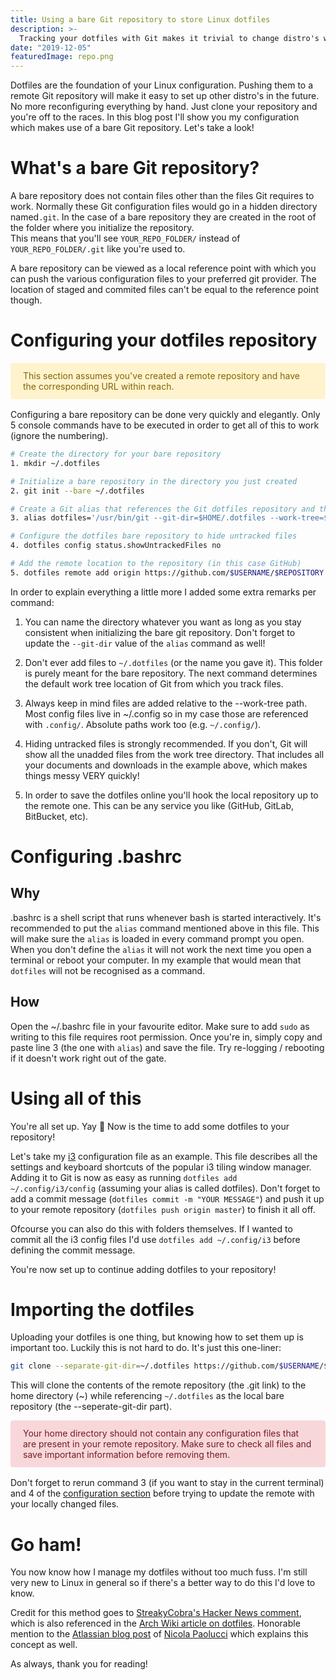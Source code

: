 ```yaml
---
title: Using a bare Git repository to store Linux dotfiles
description: >-
  Tracking your dotfiles with Git makes it trivial to change distro's without having to manually reconfigure your setup. Here's how I do this efficiently!
date: "2019-12-05"
featuredImage: repo.png
---
```


Dotfiles are the foundation of your Linux configuration. Pushing them to a remote Git repository will make it easy to set up other distro's in the future. No more reconfiguring everything by hand. Just clone your repository and you're off to the races. In this blog post I'll show you my configuration which makes use of a bare Git repository. Let's take a look!

# What's a bare Git repository?
A bare repository does not contain files other than the files Git requires to work. Normally these Git configuration files would go in a hidden directory named```.git```. In the case of a bare repository they are created in the root of the folder where you initialize the repository.  
This means that you'll see ```YOUR_REPO_FOLDER/``` instead of ```YOUR_REPO_FOLDER/.git``` like you're used to.

A bare repository can be viewed as a local reference point with which you can push the various configuration files to your preferred git provider. The location of staged and commited files can't be equal to the reference point though.

# Configuring your dotfiles repository

<div style="color: #856404; background-color: #fff3cd; border-color: #ffeeba; padding: .75rem 1.25rem; margin-bottom: 1rem; border: 1px solid transparent border-top-color: transparent; border-right-color: transparent; border-bottom-color: transparent; border-left-color: transparent; border-radius: .25rem;" role="alert">
  This section assumes you've created a remote repository and have the corresponding URL within reach.
</div>

Configuring a bare repository can be done very quickly and elegantly. Only 5 console commands have to be executed in order to get all of this to work (ignore the numbering).

```bash
# Create the directory for your bare repository
1. mkdir ~/.dotfiles

# Initialize a bare repository in the directory you just created
2. git init --bare ~/.dotfiles

# Create a Git alias that references the Git dotfiles repository and the local root directory from which Git adds files by default
3. alias dotfiles='/usr/bin/git --git-dir=$HOME/.dotfiles --work-tree=$HOME'

# Configure the dotfiles bare repository to hide untracked files
4. dotfiles config status.showUntrackedFiles no

# Add the remote location to the repository (in this case GitHub) 
5. dotfiles remote add origin https://github.com/$USERNAME/$REPOSITORY.git
```

In order to explain everything a little more I added some extra remarks per command:

1. You can name the directory whatever you want as long as you stay consistent when initializing the bare git repository. Don't forget to update the ```--git-dir``` value of the ```alias``` command as well!

2. Don't ever add files to ```~/.dotfiles``` (or the name you gave it). This folder is purely meant for the bare repository. The next command determines the default work tree location of Git from which you track files.

3. Always keep in mind files are added relative to the --work-tree path. Most config files live in ~/.config so in my case those are referenced with ```.config/```. Absolute paths work too (e.g. ```~/.config/```).

4. Hiding untracked files is strongly recommended. If you don't, Git will show all the unadded files from the work tree directory. That includes all your documents and downloads in the example above, which makes things messy VERY quickly!

5. In order to save the dotfiles online you'll hook the local repository up to the remote one. This can be any service you like (GitHub, GitLab, BitBucket, etc).

# Configuring .bashrc

## Why
.bashrc is a shell script that runs whenever bash is started interactively. It's recommended to put the ```alias``` command mentioned above in this file. 
This will make sure the ```alias``` is loaded in every command prompt you open. When you don't define the ```alias``` it will not work the next time you open a terminal or reboot your computer. In my example that would mean that ```dotfiles``` will not be recognised as a command.

## How
Open the ~/.bashrc file in your favourite editor. Make sure to add ```sudo``` as writing to this file requires root permission. Once you're in, simply copy and paste line 3 (the one with ```alias```) and save the file.
Try re-logging / rebooting if it doesn't work right out of the gate.

# Using all of this
You're all set up. Yay 🎉
Now is the time to add some dotfiles to your repository!

Let's take my [i3](https://i3wm.org/docs/userguide.html) configuration file as an example. This file describes all the settings and keyboard shortcuts of the popular i3 tiling window manager.  
Adding it to Git is now as easy as running ```dotfiles add ~/.config/i3/config``` (assuming your alias is called dotfiles). Don't forget to add a commit message (```dotfiles commit -m "YOUR MESSAGE"```) and push it up to your remote repository (```dotfiles push origin master```) to finish it all off.

Ofcourse you can also do this with folders themselves. If I wanted to commit all the i3 config files I'd use ```dotfiles add ~/.config/i3``` before defining the commit message.

You're now set up to continue adding dotfiles to your repository!

# Importing the dotfiles
Uploading your dotfiles is one thing, but knowing how to set them up is important too. Luckily this is not hard to do. It's just this one-liner:

```bash
git clone --separate-git-dir=~/.dotfiles https://github.com/$USERNAME/$REPOSITORY.git ~
```
This will clone the contents of the remote repository (the .git link) to the home directory (~) while referencing ```~/.dotfiles``` as the local bare repository (the --seperate-git-dir part).

<div style="color: #721c24; background-color: #f8d7da; border-color: #f5c6cb; padding: .75rem 1.25rem; margin-bottom: 1rem; border: 1px solid transparent border-top-color: transparent; border-right-color: transparent; border-bottom-color: transparent; border-left-color: transparent; border-radius: .25rem;" role="alert">
  Your home directory should not contain any configuration files that are present in your remote repository. Make sure to check all files and save important information before removing them.
</div>

Don't forget to rerun command 3 (if you want to stay in the current terminal) and 4 of the [configuration section](#configuring-your-dotfiles-repository) before trying to update the remote with your locally changed files.

# Go ham!
You now know how I manage my dotfiles without too much fuss. I'm still very new to Linux in general so if there's a better way to do this I'd love to know.

Credit for this method goes to [StreakyCobra's Hacker News comment](https://news.ycombinator.com/item?id=11070797), which is also referenced in the [Arch Wiki article on dotfiles](https://wiki.archlinux.org/index.php/Dotfiles#Tracking_dotfiles_directly_with_Git). 
Honorable mention to the [Atlassian blog post](https://www.atlassian.com/git/tutorials/dotfiles) of [Nicola Paolucci](https://twitter.com/durdn) which explains this concept as well.

As always, thank you for reading!
